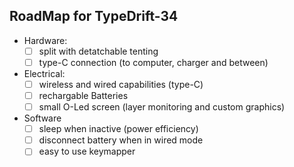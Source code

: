 ## RoadMap for TypeDrift-34

- Hardware:
  - [ ] split with detatchable tenting
  - [ ] type-C connection (to computer, charger and between)
- Electrical:
  - [ ] wireless and wired capabilities (type-C)
  - [ ] rechargable Batteries
  - [ ] small O-Led screen (layer monitoring and custom graphics)
- Software
  - [ ] sleep when inactive (power efficiency)
  - [ ] disconnect battery when in wired mode
  - [ ] easy to use keymapper
